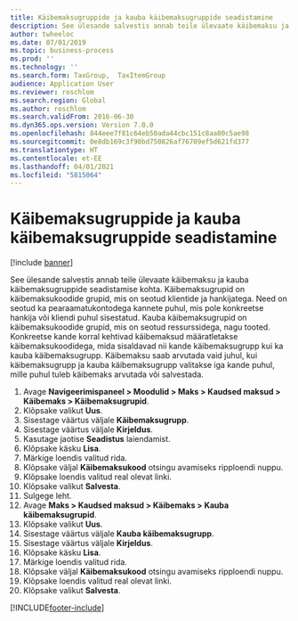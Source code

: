 ```yaml
---
title: Käibemaksugruppide ja kauba käibemaksugruppide seadistamine
description: See ülesande salvestis annab teile ülevaate käibemaksu ja kauba käibemaksugruppide seadistamise kohta.
author: twheeloc
ms.date: 07/01/2019
ms.topic: business-process
ms.prod: ''
ms.technology: ''
ms.search.form: TaxGroup,  TaxItemGroup
audience: Application User
ms.reviewer: roschlom
ms.search.region: Global
ms.author: roschlom
ms.search.validFrom: 2016-06-30
ms.dyn365.ops.version: Version 7.0.0
ms.openlocfilehash: 844eee7f81c64eb50ada44cbc151c8aa00c5ae98
ms.sourcegitcommit: 0e8db169c3f90bd750826af76709ef5d621fd377
ms.translationtype: HT
ms.contentlocale: et-EE
ms.lasthandoff: 04/01/2021
ms.locfileid: "5815064"
---
```

# <a name="set-up-sales-tax-groups-and-item-sales-tax-groups"></a>Käibemaksugruppide ja kauba käibemaksugruppide seadistamine

[!include [banner](../../includes/banner.md)]

See ülesande salvestis annab teile ülevaate käibemaksu ja kauba käibemaksugruppide seadistamise kohta. Käibemaksugrupid on käibemaksukoodide grupid, mis on seotud klientide ja hankijatega. Need on seotud ka pearaamatukontodega kannete puhul, mis pole konkreetse hankija või kliendi puhul sisestatud.  Kauba käibemaksugrupid on käibemaksukoodide grupid, mis on seotud ressurssidega, nagu tooted.  Konkreetse kande korral kehtivad käibemaksud määratletakse käibemaksukoodidega, mida sisaldavad nii kande käibemaksugrupp kui ka kauba käibemaksugrupp.  Käibemaksu saab arvutada vaid juhul, kui käibemaksugrupp ja kauba käibemaksugrupp valitakse iga kande puhul, mille puhul tuleb käibemaks arvutada või salvestada.  

1. Avage **Navigeerimispaneel > Moodulid > Maks > Kaudsed maksud > Käibemaks > Käibemaksugrupid**.
2. Klõpsake valikut **Uus**.
3. Sisestage väärtus väljale **Käibemaksugrupp**.
4. Sisestage väärtus väljale **Kirjeldus**.
5. Kasutage jaotise **Seadistus** laiendamist.
6. Klõpsake käsku **Lisa**.
7. Märkige loendis valitud rida.
8. Klõpsake väljal **Käibemaksukood** otsingu avamiseks ripploendi nuppu.
9. Klõpsake loendis valitud real olevat linki.
10. Klõpsake valikut **Salvesta**.
11. Sulgege leht.
12. Avage **Maks > Kaudsed maksud > Käibemaks > Kauba käibemaksugrupid**.
13. Klõpsake valikut **Uus**.
14. Sisestage väärtus väljale **Kauba käibemaksugrupp**.
15. Sisestage väärtus väljale **Kirjeldus**.
16. Klõpsake käsku **Lisa**.
17. Märkige loendis valitud rida.
18. Klõpsake väljal **Käibemaksukood** otsingu avamiseks ripploendi nuppu.
19. Klõpsake loendis valitud real olevat linki.
20. Klõpsake valikut **Salvesta**.



[!INCLUDE[footer-include](../../../includes/footer-banner.md)]